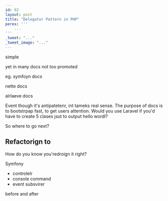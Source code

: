 ```yaml
---
id: 62
layout: post
title: "Delegator Pattern in PHP"
perex: '''
    ...
'''
_tweet: "..."
_tweet_image: "..."
---
```



simple

yet in many docs not too promoted

eg. symfoyn docs

nette docs

alrlaeve docs

Event though it's antipatetenr, int tameks real sense. The purpose of docs is to bootstrpap fast, to get users attention. Would you use Laravel if you'd have to create 5 clases jsut to output hello wordl? 


So where to go next?


Refactorign to 
----


How do you know you'redroign it right?

Symfony


- controlelr
- console command
- event subsvirer


before  and after